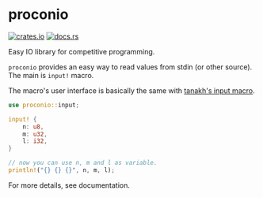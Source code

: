 # proconio

[![crates.io](https://img.shields.io/crates/v/proconio.svg)](https://crates.io/crates/proconio)
[![docs.rs](https://docs.rs/proconio/badge.svg)](https://crates.io/crates/proconio)

Easy IO library for competitive programming.

`proconio` provides an easy way to read values from stdin (or other source).  The main is `input!` macro.

The macro's user interface is basically the same with [tanakh's input macro](https://qiita.com/tanakh/items/0ba42c7ca36cd29d0ac8).

```rust
use proconio::input;

input! {
    n: u8,
    m: u32,
    l: i32,
}

// now you can use n, m and l as variable.
println!("{} {} {}", n, m, l);
```

For more details, see documentation.

